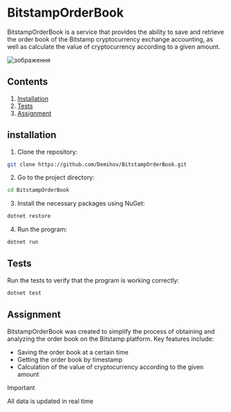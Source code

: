 # BitstampOrderBook

BitstampOrderBook is a service that provides the ability to save and retrieve the order book of the Bitstamp cryptocurrency exchange accounting, as well as calculate the value of cryptocurrency according to a given amount.

![зображення](https://github.com/Demihov/BitstampOrderBook/assets/32543463/932c68da-15b8-43fb-8c37-0d5c110ebb8d)

## Contents

1. [Installation](#installation)
2. [Tests](#tests)
3. [Assignment](#assignment)

## installation

1. Clone the repository:

```bash
git clone https://github.com/Demihov/BitstampOrderBook.git
```

2. Go to the project directory:

```bash
cd BitstampOrderBook
```
   3. Install the necessary packages using NuGet:

```bash
dotnet restore
```
4. Run the program:

```bash
dotnet run
```
## Tests

Run the tests to verify that the program is working correctly:

```bash
dotnet test
```

## Assignment
BitstampOrderBook was created to simplify the process of obtaining and analyzing the order book on the Bitstamp platform. Key features include:

- Saving the order book at a certain time
- Getting the order book by timestamp
- Calculation of the value of cryptocurrency according to the given amount

> [!IMPORTANT]
> All data is updated in real time

